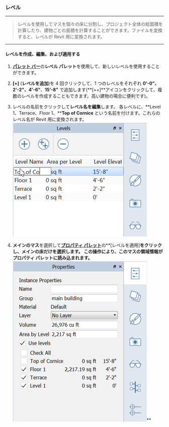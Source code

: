 

### レベル

---

> レベルを使用してマスを個々の床に分割し、プロジェクト全体の総面積を計算したり、建物ごとの面積を計算することができます。ファイルを変換すると、レベルが Revit 用に変換されます。

---

#### レベルを作成、編集、および適用する

1. [**パレット バー**](../formit-introduction/tool-bars.md)の**レベル パレット**を使用して、新しいレベルを使用することができます。

2. **[+]** (**レベルを追加**)を 4 回クリックして、1 つのレベルをそれぞれ **0'-0"、2'-2"、4'-6"**、**15'-8"** で追加します(**[++]**アイコンをクリックして、複数のレベルを作成することもできます。高い建物の場合に便利です)。

3. レベルの名前をクリックして**レベル名を編集**します。 各レベルに、**Level 1、Terrace、Floor 1、****Top of Cornice** という名前を付けます。これらのレベル名が Revit 用に変換されます。![](images/9e8a88d9-1eef-4f5e-9061-5aa8f5319067.png)

4. **メインのマス**を選択して[**プロパティ パレット**](../formit-introduction/tool-bars.md)の**[レベルを適用]**をクリックし、メインの床だけを選択します。 この操作により、このマスの領域情報がプロパティ パレットに読み込まれます。**![](images/8b2036b8-b627-44a2-ada8-b901cdb380d2.png)**

